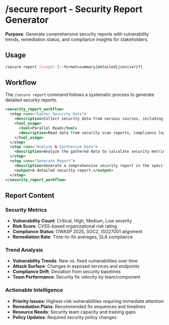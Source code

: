 # /secure report - Security Report Generator

**Purpose**: Generate comprehensive security reports with vulnerability trends, remediation status, and compliance insights for stakeholders.

## Usage
```bash
/secure report [scope] [--format=summary|detailed|json|sarif]
```

## Workflow

The `/secure report` command follows a systematic process to generate detailed security reports.

```xml
<security_report_workflow>
  <step name="Gather Security Data">
    <description>Collect security data from various sources, including vulnerability scans, compliance tools, and incident response systems.</description>
    <tool_usage>
      <tool>Parallel Read</tool>
      <description>Read data from security scan reports, compliance logs, and incident databases.</description>
    </tool_usage>
  </step>
  <step name="Analyze & Synthesize Data">
    <description>Analyze the gathered data to calculate security metrics, identify vulnerability trends, assess compliance status, and identify priority issues.</description>
  </step>
  <step name="Generate Report">
    <description>Generate a comprehensive security report in the specified format, including security metrics, trend analysis, actionable intelligence, and remediation plans.</description>
    <output>A detailed security report.</output>
  </step>
</security_report_workflow>
```

## Report Content

### Security Metrics
- **Vulnerability Count**: Critical, High, Medium, Low severity
- **Risk Score**: CVSS-based organizational risk rating
- **Compliance Status**: OWASP 2025, SOC2, ISO27001 alignment
- **Remediation Rate**: Time-to-fix averages, SLA compliance

### Trend Analysis
- **Vulnerability Trends**: New vs. fixed vulnerabilities over time
- **Attack Surface**: Changes in exposed services and endpoints
- **Compliance Drift**: Deviation from security baselines
- **Team Performance**: Security fix velocity by team/component

### Actionable Intelligence
- **Priority Issues**: Highest-risk vulnerabilities requiring immediate attention
- **Remediation Plans**: Recommended fix sequences and timelines
- **Resource Needs**: Security team capacity and training gaps
- **Policy Updates**: Required security policy changes